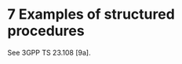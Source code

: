 
7 Examples of structured procedures
===================================

See 3GPP TS 23.108 \[9a\].
